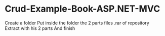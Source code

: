 # Crud-Example-Book-ASP.NET-MVC

Create a folder
Put inside the folder the 2 parts files .rar of repository
Extract with his 2 parts
And finish

